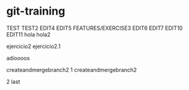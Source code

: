 # git-training
TEST
TEST2
EDIT4
EDIT5
FEATURES/EXERCISE3
EDIT6
EDIT7
EDIT10
EDIT11
hola
hola2

ejercicio2
ejercicio2.1

adioooos

createandmergebranch2
1
createandmergebranch2

2
last
